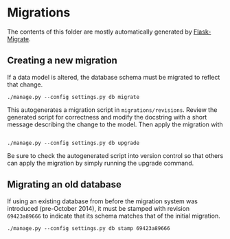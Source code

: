 # Migrations
The contents of this folder are mostly automatically generated by
[Flask-Migrate](http://flask-migrate.readthedocs.org/en/latest/).

## Creating a new migration
If a data model is altered, the database schema must be migrated
to reflect that change.

```
./manage.py --config settings.py db migrate
```

This autogenerates a migration script in `migrations/revisions`.
Review the generated script for correctness and modify the docstring
with a short message describing the change to the model. Then apply
the migration with
```

./manage.py --config settings.py db upgrade
```

Be sure to check the autogenerated script into version control so
that others can apply the migration by simply running the upgrade
command.

## Migrating an old database
If using an existing database from before the migration system was
introduced (pre-October 2014), it must be stamped with revision
`69423a89666` to indicate that its schema matches that of the initial
migration.

```
./manage.py --config settings.py db stamp 69423a89666
```
